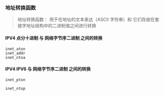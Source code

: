 ### 地址转换函数

> 地址转换函数： 用于在地址的文本表达（ASCII 字符串）和 它们存放在套接字地址结构中的二进制值之间进行转换

#### IPV4 点分十进制 与 网络字节序二进制 之间的转换

```
inet_aton
inet_addr
inet_ntoa

```

#### IPV4 IPV6 与 网络字节序二进制 之间的转换
```
inet_pton

inet_ntop

```